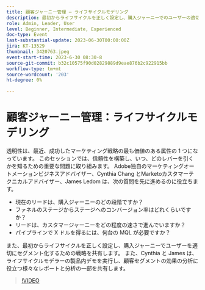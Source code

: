 ```yaml
---
title: 顧客ジャーニー管理 — ライフサイクルモデリング
description: 最初からライフサイクルを正しく設定し、購入ジャーニーでのユーザーの適切なセグメント化、ライフサイクルモデラーの製品内デモ、顧客セグメントの効果の分析に役立つ様々なレポートと分析について説明します。
role: Admin, Leader, User
level: Beginner, Intermediate, Experienced
doc-type: Event
last-substantial-update: 2023-06-30T00:00:00Z
jira: KT-13529
thumbnail: 3420763.jpeg
event-start-time: 2023-6-30 08:30-8
source-git-commit: b32c10575f90d02829889d9eae876b2c922915bb
workflow-type: tm+mt
source-wordcount: '203'
ht-degree: 0%

---
```



# 顧客ジャーニー管理：ライフサイクルモデリング

透明性は、最近、成功したマーケティング戦略の最も価値のある属性の 1 つになっています。 このセッションでは、信頼性を構築し、いつ、どのレバーを引くかを知るための重要な問題に取り組みます。 Adobe独自のマーケティングオートメーションビジネスアドバイザー、Cynthia Chang とMarketoカスタマーテクニカルアドバイザー、James Ledom は、次の質問を先に進めるのに役立ちます。

* 現在のリードは、購入ジャーニーのどの段階ですか？
* ファネルのステージからステージへのコンバージョン率はどれくらいですか？
* リードは、カスタマージャーニーをどの程度の速さで進んでいますか？
* パイプラインで X ドルを得るには、何台の MQL が必要ですか？

また、最初からライフサイクルを正しく設定し、購入ジャーニーでユーザーを適切にセグメント化するための戦略を共有します。 また、Cynthia と James は、ライフサイクルモデラーの製品内デモを実行し、顧客セグメントの効果の分析に役立つ様々なレポートと分析の一部を共有します。

>[!VIDEO](https://video.tv.adobe.com/v/3420763/?learn=on)